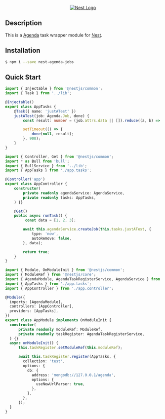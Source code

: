 <p align="center">
  <a href="http://nestjs.com/" target="blank"><img src="http://kamilmysliwiec.com/public/nest-logo.png#1" alt="Nest Logo" /></a>
</p>

## Description

This is a [Agenda](https://github.com/agenda) task wrapper module for [Nest](https://github.com/nestjs/nest).

## Installation

```bash
$ npm i --save nest-agenda-jobs
```

## Quick Start

```ts
import { Injectable } from '@nestjs/common';
import { Task } from '../lib';

@Injectable()
export class AppTasks {
    @Task({ name: 'justATest' })
    justATest(job: Agenda.Job, done) {
        const result: number = (job.attrs.data || []).reduce((a, b) => a + b);

        setTimeout(() => {
            done(null, result);
        }, 900);
    }
}

import { Controller, Get } from '@nestjs/common';
import * as Bull from 'bull';
import { BullService } from '../lib';
import { AppTasks } from './app.tasks';

@Controller('app')
export class AppController {
    constructor(
        private readonly agendaService: AgendaService,
        private readonly tasks: AppTasks,
    ) {}

    @Get()
    public async runTask() {
         const data = [1, 2, 3];

        await this.agendaService.createJob(this.tasks.justATest, {
            type: 'now',
            autoRemove: false,
        }, data);

        return true;
    }
}

import { Module, OnModuleInit } from '@nestjs/common';
import { ModuleRef } from '@nestjs/core';
import { AgendaModule, AgendaTaskRegisterService, AgendaService } from '../lib';
import { AppTasks } from './app.tasks';
import { AppController } from './app.controller';

@Module({
  imports: [AgendaModule],
  controllers: [AppController],
  providers: [AppTasks],
})
export class AppModule implements OnModuleInit {
  constructor(
      private readonly moduleRef: ModuleRef,
      private readonly taskRegister: AgendaTaskRegisterService,
  ) {}
  async onModuleInit() {
      this.taskRegister.setModuleRef(this.moduleRef);

      await this.taskRegister.register(AppTasks, {
        collection: 'test',
        options: {
          db: {
            address: 'mongodb://127.0.0.1/agenda',
            options: {
              useNewUrlParser: true,
            },
          },
        },
      });
  }
}
```